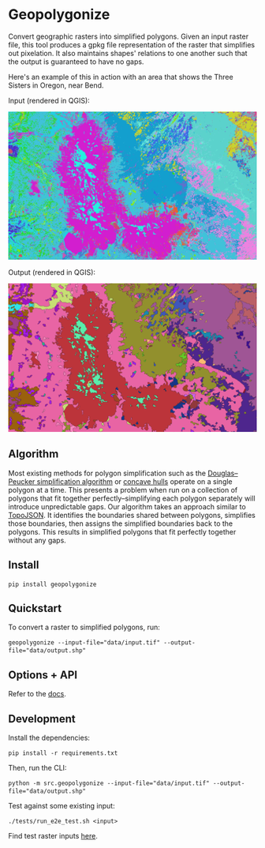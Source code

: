 # Geopolygonize

Convert geographic rasters into simplified polygons. Given an input raster file, this tool produces a gpkg file representation of the raster that simplifies out pixelation. It also maintains shapes' relations to one another such that the output is guaranteed to have no gaps.

Here's an example of this in action with an area that shows the Three Sisters in Oregon, near Bend.

Input (rendered in QGIS):

<img src="./images/three_sisters_input.png" width="1000" />

Output (rendered in QGIS):

<img src="./images/three_sisters_output.png" width="1000" />

## Algorithm

Most existing methods for polygon simplification such as the [Douglas–Peucker simplification algorithm](https://en.wikipedia.org/wiki/Ramer%E2%80%93Douglas%E2%80%93Peucker_algorithm) or [concave hulls](http://lin-ear-th-inking.blogspot.com/2022/04/outer-and-inner-concave-polygon-hulls.html) operate on a single polygon at a time. This presents a problem when run on a collection of polygons that fit together perfectly–simplifying each polygon separately will introduce unpredictable gaps. Our algorithm takes an approach similar to [TopoJSON](https://github.com/topojson/topojson). It identifies the boundaries shared between polygons, simplifies those boundaries, then assigns the simplified boundaries back to the polygons. This results in simplified polygons that fit perfectly together without any gaps.

## Install

```
pip install geopolygonize
```

## Quickstart

To convert a raster to simplified polygons, run:

```
geopolygonize --input-file="data/input.tif" --output-file="data/output.shp"
```

## Options + API

Refer to the [docs](https://rainflame.github.io/geopolygonize).

## Development

Install the dependencies:

```
pip install -r requirements.txt
```

Then, run the CLI:

```
python -m src.geopolygonize --input-file="data/input.tif" --output-file="data/output.shp"
```

Test against some existing input:

```
./tests/run_e2e_test.sh <input>
```

Find test raster inputs [here](https://drive.google.com/drive/folders/1KiEPwjg9zhowBJEODQTJJ44VPrPkXC3_?usp=drive_link).
